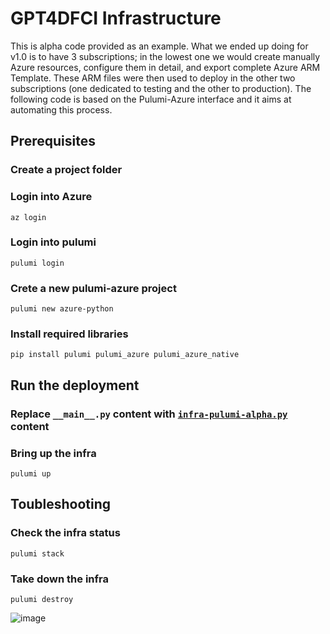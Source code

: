 # GPT4DFCI Infrastructure

This is alpha code provided as an example. What we ended up doing for v1.0 is to have 3 subscriptions; in the lowest one we would create manually Azure resources, configure them in detail, and export complete Azure ARM Template. These ARM files were then used to deploy in the other two subscriptions (one dedicated to testing and the other to production). The following code is based on the Pulumi-Azure interface and it aims at automating this process.

## Prerequisites

### Create a project folder

### Login into Azure

`az login`

### Login into pulumi

`pulumi login`

### Crete a new pulumi-azure project 

`pulumi new azure-python`

### Install required libraries

`pip install pulumi pulumi_azure pulumi_azure_native`

## Run the deployment

### Replace `__main__.py` content with [`infra-pulumi-alpha.py`](./infra-pulumi-alpha.py) content

### Bring up the infra

`pulumi up`

## Toubleshooting

### Check the infra status

`pulumi stack`

### Take down the infra

`pulumi destroy`

![image](https://github.com/Dana-Farber-AIOS/GPT4DFCI/assets/25375373/413e1af9-576f-44a8-9cc4-1fffb53d7c2c)
